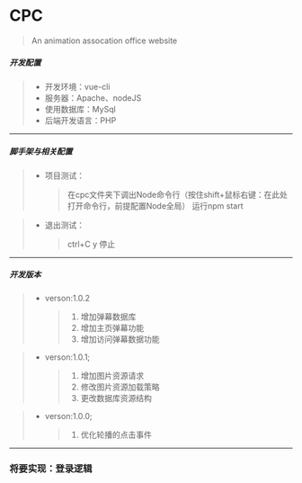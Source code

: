 ﻿# CPC

> An animation assocation office website 

##### 开发配置
> * 开发环境：vue-cli
> * 服务器：Apache、nodeJS
> * 使用数据库：MySql
> * 后端开发语言：PHP
---
##### 脚手架与相关配置
> * 项目测试：
>	>在cpc文件夹下调出Node命令行（按住shift+鼠标右键：在此处打开命令行，前提配置Node全局）
	运行npm start

> * 退出测试：
>	>ctrl+C y 停止
---
##### 开发版本

> * verson:1.0.2
>	> 1. 增加弹幕数据库
>	> 2. 增加主页弹幕功能
>	> 3. 增加访问弹幕数据功能

> * verson:1.0.1;
>	> 1. 增加图片资源请求
>	> 2. 修改图片资源加载策略
>	> 3. 更改数据库资源结构

> * verson:1.0.0;
>	> 1. 优化轮播的点击事件
---
### 将要实现：登录逻辑
